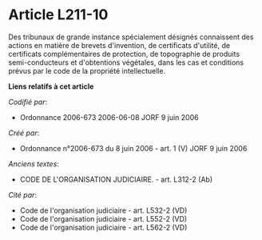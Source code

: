 # Article L211-10

Des tribunaux de grande instance spécialement désignés connaissent des actions en matière de brevets d'invention, de
certificats d'utilité, de certificats complémentaires de protection, de topographie de produits semi-conducteurs et
d'obtentions végétales, dans les cas et conditions prévus par le code de la propriété intellectuelle.

**Liens relatifs à cet article**

_Codifié par_:

  - Ordonnance 2006-673 2006-06-08 JORF 9 juin 2006

_Créé par_:

  - Ordonnance n°2006-673 du 8 juin 2006 - art. 1 (V) JORF 9 juin 2006

_Anciens textes_:

  - CODE DE L'ORGANISATION JUDICIAIRE. - art. L312-2 (Ab)

_Cité par_:

  - Code de l'organisation judiciaire - art. L532-2 (VD)
  - Code de l'organisation judiciaire - art. L552-2 (VD)
  - Code de l'organisation judiciaire - art. L562-2 (VD)
